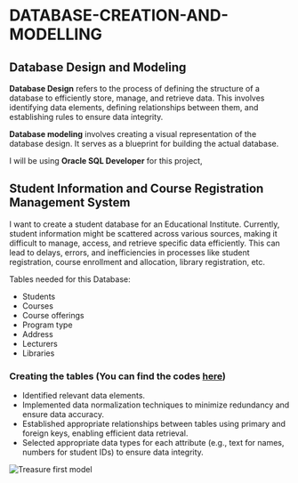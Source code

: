 # DATABASE-CREATION-AND-MODELLING
## Database Design and Modeling 
**Database Design** refers to the process of defining the structure of a database to efficiently store, manage, and retrieve data. This involves identifying data elements, defining relationships between them, and establishing rules to ensure data integrity. 

**Database modeling** involves creating a visual representation of the database design.  It serves as a blueprint for building the actual database.

I will be using **Oracle SQL Developer** for this project,

## Student Information and Course Registration Management System
I want to create a student database for an Educational Institute.  Currently, student information might be scattered across various sources, making it difficult to manage, access, and retrieve specific data efficiently. This can lead to delays, errors, and inefficiencies in processes like student registration, course enrollment and allocation, library registration, etc.

Tables needed for this Database:
- Students
- Courses
- Course offerings
- Program type
- Address
- Lecturers
- Libraries

### Creating the tables (You can find the codes [here](https://github.com/Teekafey/DATABASE-CREATION-AND-MODELLING/blob/main/Student_db.sql))
- Identified relevant data elements.
- Implemented data normalization techniques to minimize redundancy and ensure data accuracy.
- Established appropriate relationships between tables using primary and foreign keys, enabling efficient data retrieval.
- Selected appropriate data types for each attribute (e.g., text for names, numbers for student IDs) to ensure data integrity.

![Treasure first model](https://github.com/Teekafey/DATABASE-CREATION-AND-MODELLING/assets/169501567/f67b56a0-cd75-4d78-ac5e-7370ea936f9a)
